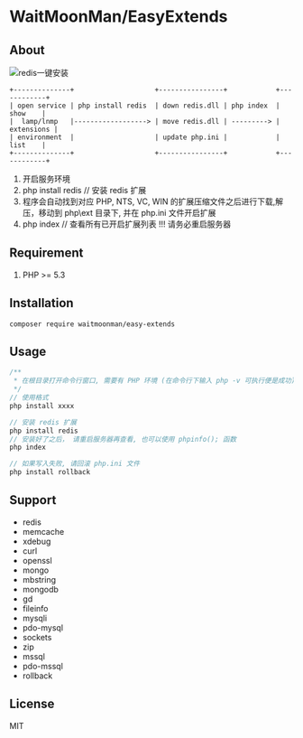 # WaitMoonMan/EasyExtends

## About
![redis一键安装](http://or2pofbfh.bkt.clouddn.com/github/easy_extends_down_redis.gif)
```
+--------------+                    +----------------+            +------------+
| open service | php install redis  | down redis.dll | php index  |    show    |
|  lamp/lnmp   |------------------> | move redis.dll | ---------> | extensions |
| environment  |                    | update php.ini |            |    list    |
+--------------+                    +----------------+            +------------+
```
1. 开启服务环境
2. php install redis  // 安装 redis 扩展
3. 程序会自动找到对应 PHP, NTS, VC, WIN 的扩展压缩文件之后进行下载,解压，移动到 php\ext 目录下, 并在 php.ini 文件开启扩展
4. php index          // 查看所有已开启扩展列表 !!! 请务必重启服务器

## Requirement
1. PHP >= 5.3

## Installation
```shell
composer require waitmoonman/easy-extends
```
## Usage
```php
/**
 * 在根目录打开命令行窗口, 需要有 PHP 环境 (在命令行下输入 php -v 可执行便是成功)
 */
// 使用格式
php install xxxx

// 安装 redis 扩展
php install redis
// 安装好了之后， 请重启服务器再查看, 也可以使用 phpinfo(); 函数
php index

// 如果写入失败, 请回滚 php.ini 文件
php install rollback
```    
## Support
* redis
* memcache
* xdebug
* curl
* openssl
* mongo
* mbstring
* mongodb
* gd
* fileinfo
* mysqli
* pdo-mysql
* sockets
* zip
* mssql
* pdo-mssql
* rollback
## License
MIT